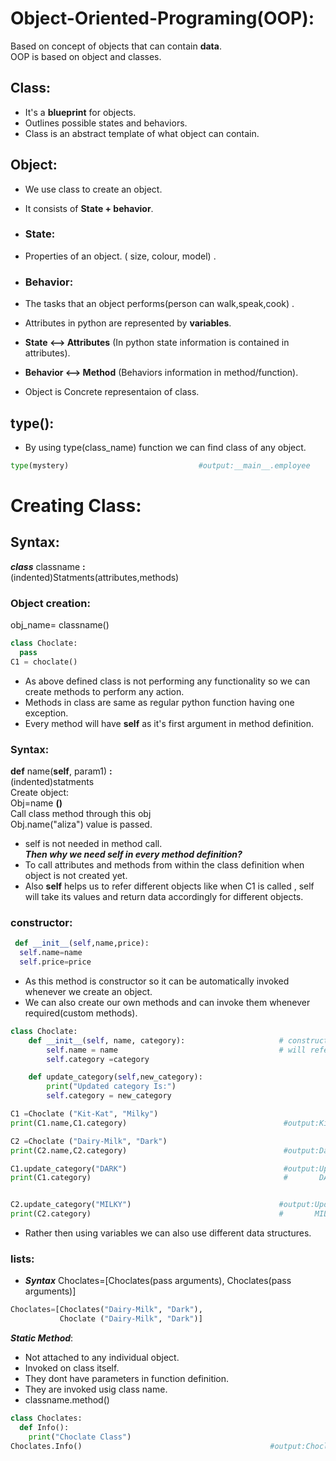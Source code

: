 # Object-Oriented-Programing(OOP):  
Based on concept of objects that can contain **data**.  
OOP is based on object and classes.  
## Class:
- It's a **blueprint** for objects.   
- Outlines possible states and behaviors.  
- Class is an abstract template of what object can contain.  
## Object:
- We use class to create an object.  
- It consists of **State + behavior**.  
- ### State:     
- Properties of an object. ( size, colour, model) .    
- ### Behavior:  
- The tasks that an object performs(person can walk,speak,cook)  .  

- Attributes in python are represented by **variables**.  
- **State <--> Attributes** (In python state information is contained in attributes).  
- **Behavior <--> Method** (Behaviors information in method/function).  
- Object is Concrete representaion of class.  
## type():  
- By using type(class_name) function we can find class of any object.  
```python
type(mystery)                             #output:__main__.employee
```
# Creating Class:
## Syntax: 
***class*** classname **:**  
(indented)Statments(attributes,methods)  
### Object creation:   
obj_name= classname()  
``` python
class Choclate:
  pass
C1 = choclate()
```
- As above defined class is not performing any functionality so we can create methods to perform any action.
- Methods in class are same as regular python function having one exception.  
- Every method will have **self** as it's first argument in method definition.  
### Syntax:  
**def** name(**self**, param1) **:**  
(indented)statments  
Create object:   
Obj=name **()**  
Call class method through this obj  
Obj.name("aliza")   value is passed.  
- self is not needed in method call.  
 ***Then why we need self in every method definition?***  
- To call attributes and methods from within the class definition when object is not created yet.  
- Also **self** helps us to refer different objects like when C1 is called , self will take its values and return data accordingly for different objects.  
### constructor:
```python
 def __init__(self,name,price):
  self.name=name
  self.price=price
```
- As this method is constructor so it can be automatically invoked whenever we create an object.    
- We can also create our own methods and can invoke them whenever required(custom methods).  
```python
class Choclate:
    def __init__(self, name, category):                     # constructor
        self.name = name                                    # will refer to information of each object individually.
        self.category =category

    def update_category(self,new_category):
        print("Updated category Is:")
        self.category = new_category

C1 =Choclate ("Kit-Kat", "Milky")
print(C1.name,C1.category)                                   #output:Kit-Kat Milky

C2 =Choclate ("Dairy-Milk", "Dark")
print(C2.name,C2.category)                                   #output:Dairy-Milk Dark

C1.update_category("DARK")                                   #output:Updated category Is:
print(C1.category)                                           #       DARK


C2.update_category("MILKY")                                 #output:Updated category Is:
print(C2.category)                                          #       MILKY

```

- Rather then using variables we can also use different data structures.  
### lists:
- ***Syntax***
Choclates=[Choclates(pass arguments),
          Choclates(pass arguments)]  
``` python
Choclates=[Choclates("Dairy-Milk", "Dark"),
           Choclate ("Dairy-Milk", "Dark")]
```
***Static Method***:
- Not attached to any individual object.  
- Invoked on class itself.  
- They dont have parameters in function definition.  
- They are invoked usig class name.  
- classname.method()  
```python
class Choclates:
  def Info():
    print("Choclate Class")
Choclates.Info()                                          #output:Choclate Class
```
